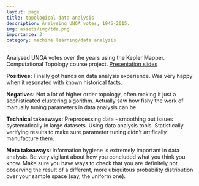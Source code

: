 ```yaml
---
layout: page
title: topological data analysis
description: Analysing UNGA votes, 1945-2015.
img: assets/img/tda.png
importance: 3
category: machine learning/data analysis
---
```


Analysed UNGA votes over the years using the Kepler Mapper. Computational Topology course project. [Presentation slides](https://drive.google.com/file/d/1gKTEKSmHxGr-nKpcJysoUi0Y8ftwjFe4/view?usp=sharing)

**Positives:** Finally got hands on data analysis experience. Was very happy when it resonated with known historical facts. 

**Negatives:** Not a lot of higher order topology, often making it just a sophisticated clustering algorithm. Actually saw how fishy the work of manually tuning parameters in data analysis can be.

**Technical takeaways:** Preprocessing data - smoothing out issues systematically in large datasets. Using data analysis tools. Statistically verifying results to make sure parameter tuning didn't artifically manufacture them.

**Meta takeaways:** Information hygiene is extremely important in data analysis. Be very vigilant about how you concluded what you think you know. Make sure you have ways to check that you are definitely not observing the result of a different, more ubiquitous probability distribution over your sample space (say, the uniform one). 
